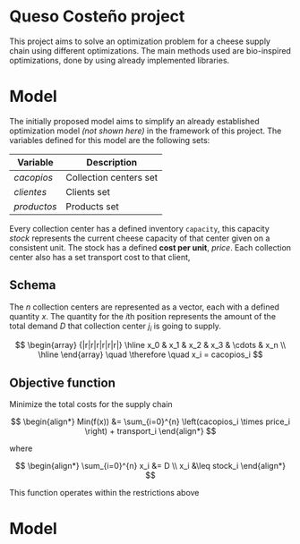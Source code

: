 # Queso Costeño project
This project aims to solve an optimization problem for a cheese supply chain using different optimizations.
The main methods used are bio-inspired optimizations, done by using already implemented libraries.

# Model
The initially proposed model aims to simplify an already established optimization model *(not shown here)* in the framework of this project.
The variables defined for this model are the following sets:

| **Variable** | **Description**        |
|--------------|------------------------|
| $cacopios$   | Collection centers set |
| $clientes$   | Clients set            |
| $productos$  | Products set           |

Every collection center has a defined inventory `capacity`, this capacity $` stock `$ represents the current cheese capacity of that center given on a consistent unit.
The stock has a defined **cost per unit**, $` price `$.
Each collection center also has a set transport cost to that client,  

## Schema
The $` n `$ collection centers are represented as a vector, each with a defined quantity $` x `$.
The quantity for the $`i`$th position represents the amount of the total demand $` D `$ that collection center $` j_i `$ is going to supply.

$$
\begin{array} {|r|r|r|r|r|r|}
    \hline x_0 & x_1 & x_2 & x_3 & \cdots & x_n \\
    \hline
\end{array}
\quad \therefore \quad x_i = cacopios_i
$$

## Objective function
Minimize the total costs for the supply chain

$$
\begin{align*}
Min(f(x)) &= \sum_{i=0}^{n} \left(cacopios_i \times price_i \right) + transport_i 
\end{align*}
$$

where

$$
\begin{align*}
\sum_{i=0}^{n} x_i &= D \\
x_i &\leq stock_i
\end{align*}
$$

This function operates within the restrictions above


# Model
